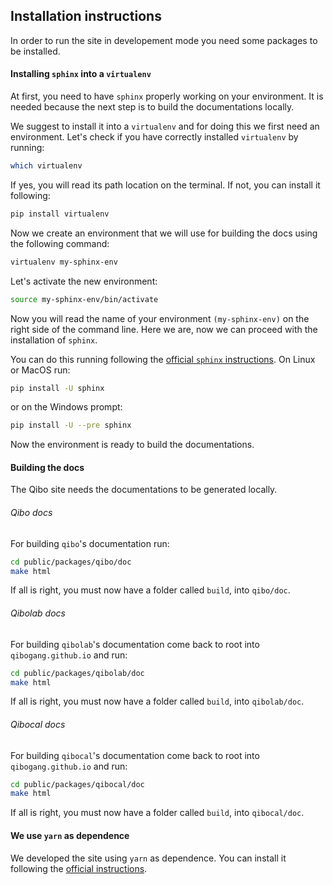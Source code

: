 ## Installation instructions

In order to run the site in developement mode you need some packages to be installed.

#### Installing `sphinx` into a `virtualenv`

At first, you need to have `sphinx` properly working on your environment. It is needed
because the next step is to build the documentations locally. 

We suggest to install it into a `virtualenv` and for doing this we first need an environment.
Let's check if you have correctly installed `virtualenv` by running:

```bash
which virtualenv
```

If yes, you will read its path location on the terminal. If not, you can install it following:

```bash
pip install virtualenv
```

Now we create an environment that we will use for building the docs using the following command:

```bash
virtualenv my-sphinx-env
```

Let's activate the new environment:

```bash
source my-sphinx-env/bin/activate
```

Now you will read the name of your environment `(my-sphinx-env)` on the right side of the command line.
Here we are, now we can proceed with the installation of `sphinx`.

You can do this running following the 
[official `sphinx` instructions](https://smobsc.readthedocs.io/en/stable/usage/installation.html).
On Linux or MacOS run:

```bash
pip install -U sphinx
```

or on the Windows prompt:

```bash
pip install -U --pre sphinx
```

Now the environment is ready to build the documentations.

#### Building the docs

The Qibo site needs the documentations to be generated locally. 

###### Qibo docs

For building `qibo`'s documentation run:

```bash
cd public/packages/qibo/doc
make html
```

If all is right, you must now have a folder called `build`, into `qibo/doc`.

###### Qibolab docs

For building `qibolab`'s documentation come back to root into `qibogang.github.io` and run:

```bash
cd public/packages/qibolab/doc
make html
```

If all is right, you must now have a folder called `build`, into `qibolab/doc`.

###### Qibocal docs

For building `qibocal`'s documentation come back to root into `qibogang.github.io` and run:

```bash
cd public/packages/qibocal/doc
make html
```

If all is right, you must now have a folder called `build`, into `qibocal/doc`.


#### We use `yarn` as dependence

We developed the site using `yarn` as dependence. You can install it following the
[official instructions](https://yarnpkg.com/getting-started/install).